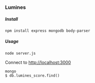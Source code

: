 ### Lumines ###

##### Install

```
npm install express mongodb body-parser
```

##### Usage

```
node server.js
```
Connect to [http://localhost:3000](http://locathost:3000/)
```
mongo
$ db.lumines_score.find()
```

